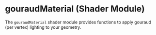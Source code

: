 # gouraudMaterial (Shader Module)

The `gouraudMaterial` shader module provides functions to apply gouraud (per vertex) lighting to your geometry.
